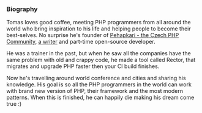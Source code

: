 ### Biography

Tomas loves good coffee, meeting PHP programmers from all around the world who bring inspiration to his life and helping people to become their best-selves. No surprise he's founder of [Pehapkari - the Czech PHP Community](https://pehapkari.cz/), [a writer](https://www.tomasvotruba.cz/) and part-time open-source developer.

He was a trainer in the past, but when he saw all the companies have the same problem with old and crappy code, he made a tool called Rector, that migrates and upgrade PHP faster then your CI build finishes. 

Now he's travelling around world conference and cities and sharing his knowledge. His goal is so all the PHP programmers in the world can work with brand new version of PHP, their framework and the most modern patterns. When this is finished, he can happily die making his dream come true :)  
